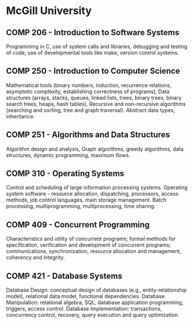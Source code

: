 # McGill University
## COMP 206 - Introduction to Software Systems
Programming in C, use of system calls and libraries, debugging and testing of code; use of developmental tools like make, version control systems.
## COMP 250 - Introduction to Computer Science
Mathematical tools (binary numbers, induction, recurrence relations, asymptotic complexity, establishing correctness of programs), Data structures (arrays, stacks, queues, linked lists, trees, binary trees, binary search trees, heaps, hash tables), Recursive and non-recursive algorithms (searching and sorting, tree and graph traversal). Abstract data types, inheritance.
## COMP 251 - Algorithms and Data Structures
Algorithm design and analysis, Graph algorithms, greedy algorithms, data structures, dynamic programming, maximum flows.
## COMP 310 - Operating Systems
Control and scheduling of large information processing systems. Operating system software - resource allocation, dispatching, processors, access methods, job control languages, main storage management. Batch processing, multiprogramming, multiprocessing, time sharing.
## COMP 409 - Concurrent Programming
Characteristics and utility of concurrent programs; formal methods for specification, verification and development of concurrent programs; communications, synchronization, resource allocation and management, coherency and integrity.
## COMP 421 - Database Systems
Database Design: conceptual design of databases (e.g., entity-relationship model), relational data model, functional dependencies. Database Manipulation: relational algebra, SQL, database application programming, triggers, access control. Database Implementation: transactions, concurrency control, recovery, query execution and query optimization.
